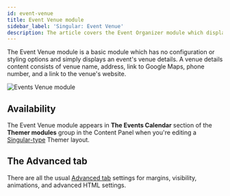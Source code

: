 ```yaml
---
id: event-venue
title: Event Venue module
sidebar_label: 'Singular: Event Venue'
description: The article covers the Event Organizer module which displays an event's organizer details.
---
```


The Event Venue module is a basic module which has no configuration or styling options and simply displays an event's venue details. A venue details content consists of venue name, address, link to Google Maps, phone number, and a link to the venue's website.

![Events Venue module](/img/beaver-themer/integrations--tec--event-venue--1.jpg)

## Availability

The Event Venue module appears in **The Events Calendar** section of the **Themer modules** group in the Content Panel when you're editing a [Singular-type](../../../layout-types-modules/singular-layout-type/themer-singular-layout-type.md) Themer layout.

## The Advanced tab

There are all the usual [Advanced tab](/beaver-builder/layouts/advanced-tab) settings for margins, visibility, animations, and advanced HTML settings.




